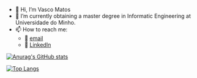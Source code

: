 - 👋 Hi, I’m Vasco Matos
- 🌱 I’m currently obtaining a master degree in Informatic Engineering at Universidade do Minho.
- 📫 How to reach me:
    - 📧 [email](vasco.matos.2001@gmail.com)
    - 🔗 [LinkedIn](https://www.linkedin.com/in/vasco--matos/)


[![Anurag's GitHub stats](https://github-readme-stats.vercel.app/api?username=vasco1m&hide=contribs,prs&count_private=true&theme=dark)](https://github.com/anuraghazra/github-readme-stats)

[![Top Langs](https://github-readme-stats.vercel.app/api/top-langs/?username=vasco1m&langs_count=8&hide_progress=true&theme=dark)](https://github.com/anuraghazra/github-readme-stats)

<!---
vasco1m/vasco1m is a ✨ special ✨ repository because its `README.md` (this file) appears on your GitHub profile.
You can click the Preview link to take a look at your changes.
--->
